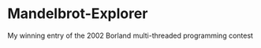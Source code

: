 Mandelbrot-Explorer
===================

My winning entry of the 2002 Borland multi-threaded programming contest
